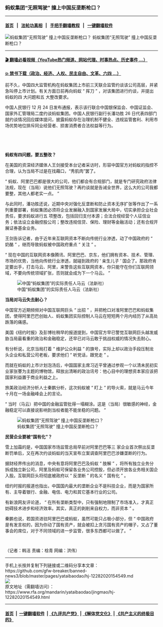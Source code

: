 ### 蚂蚁集团“无照驾驶”   撞上中国反垄断枪口？
------------------------

#### [首页](https://github.com/gfw-breaker/banned-news3/blob/master/README.md) &nbsp;&nbsp;|&nbsp;&nbsp; [法轮功真相](https://github.com/begood0513/basic/blob/master/README.md)  &nbsp;&nbsp;|&nbsp;&nbsp; [手把手翻墙教程](https://github.com/gfw-breaker/guides/wiki)  &nbsp;&nbsp;|&nbsp;&nbsp; [一键翻墙软件](https://github.com/gfw-breaker/nogfw/blob/master/README.md)  



<div id="headerimg">
 <img alt="蚂蚁集团“无照驾驶”   撞上中国反垄断枪口？" src="https://www.rfa.org/mandarin/yataibaodao/jingmao/hj-12282020154549.html/@@images/7c7a0d2f-1253-4435-ac98-5315307b1877.jpeg" title="蚂蚁集团“无照驾驶”   撞上中国反垄断枪口？"/>
 <span class="lead_image_caption">
  蚂蚁集团“无照驾驶”   撞上中国反垄断枪口？
 </span>
 <!-- zoomattribute -->
</div>

<hr/>


#### [ 🎬  翻墙必看视频（YouTube热门频道、网站代理、时事热点、历史事件 ...）](https://github.com/gfw-breaker/links/blob/master/banned.md)

#### [ 💥  禁书下载（政治、经济、人权、民主自由、文革、六四 ...）](https://github.com/gfw-breaker/books/blob/master/README.md)

<div id="storytext">
 <div class="sidebar">
 </div>
 <p>
 </p>
 <p>
  前不久，中国四大监管机构在蚂蚁集团上市前三天联合监管约谈该公司高层，并紧急叫停上市计划。有关方面日前再向蚂蚁
  <span>
   “
  </span>
  <span>
   挥刀
  </span>
  <span>
   ”
  </span>
  <span>
   ，对该集团进行约谈，并提出蚂蚁的四
  </span>
  <span>
  </span>
  <span>
   大问题和五
  </span>
  <span>
  </span>
  <span>
   大整改要求。
  </span>
 </p>
 <p>
  <span>
   中国人民银行
  </span>
  <span>
   12
  </span>
  <span>
   月
  </span>
  <span>
   24
  </span>
  <span>
   日发布通报，表示该行联合中国银保监会、中国证监会、国家外汇管理局二度约谈蚂蚁集团。中国人民银行副行长潘功胜
  </span>
  <span>
   26
  </span>
  <span>
   日代表四部门就约谈情况回应媒体提问，披露蚂蚁存在治理机制不健全、违规监管套利、利用市场优势地位排斥同业经营者、损害消费者合法权益等行为。
  </span>
 </p>
 <p>
  <br/>
 </p>
 <p>
  <br/>
 </p>
 <p>
  <strong>
   蚂蚁有四问题，要五整改？
  </strong>
 </p>
 <p>
  在美国的资深经济媒体人王剑接受本台记者采访时，形容中国官方对蚂蚁的指控不合理，认为当局不过是在找藉口，“秀肌肉”罢了。
 </p>
 <p>
  <span>
   “
  </span>
  <span>
   蚂蚁、阿里巴巴都是很大的公司，他们都会有合规部门，就是专门研究政府法律法规，现在（当局）说他们无照驾驶？再约谈就是告诫全世界，这么大的公司我都要整，其他人都老实一点。
  </span>
  <span>
   ”
  </span>
 </p>
 <p>
  <span>
   与此同时，潘功胜还说，近期中央对强化反垄断和防止资本无序扩张等作出了一系列重要部署，蚂蚁集团必须将企业发展融入到国家发展大局中，切实承担企业社会责任，要求蚂蚁进行五
  </span>
  <span>
  </span>
  <span>
   项整改，包括回归支付本源；合法合规经营个人征信业务；依法设立金融控股公司；整改违规信贷、保险、理财等金融活动；还有合规开展证券基金业务。
  </span>
 </p>
 <p>
  <span>
   王剑告诉记者，由于近年来互联网资本不断向传统行业渗透，动了中国政府的
  </span>
  <span>
   “
  </span>
  <span>
   奶酪
  </span>
  <span>
   ”
  </span>
  <span>
   ，继而导致蚂蚁被中国政府重点
  </span>
  <span>
   “
  </span>
  <span>
   关注
  </span>
  <span>
   ”
  </span>
  <span>
   。
  </span>
 </p>
 <p>
  <span>
   “
  </span>
  <span>
   现在中国的互联网资本像腾讯、阿里巴巴、京东，他们拥有资本、技术、管理、市场的优势，当他向传统行业渗透，就碰到政府的
  </span>
  <span>
   ‘
  </span>
  <span>
   亲生儿子
  </span>
  <span>
   ’
  </span>
  <span>
   国企了。那政府肯定要出手，打击马云、阿里，来警告这些互联网资本，你只能守在你们互联网领域，不要向传统领域扩张，否则就会成为下一个马云。
  </span>
  <span>
   ”
  </span>
 </p>
 <p>
  <span>
   <figure class="image-richtext image-inline captioned" style="width:622px;">
    <img alt="中国“蚂蚁集团”的实际责任人马云（法新社）" src="https://www.rfa.org/mandarin/yataibaodao/jingmao/hj-12282020154549.html/hj1228c.jpg/@@images/d4776c63-4c43-40bd-8e6a-f0cd25be62ea.jpeg" title="hj1228c.jpg"/>
    <figcaption class="image-caption">
     中国“蚂蚁集团”的实际责任人马云（法新社）
    </figcaption>
    <small>
    </small>
   </figure>
  </span>
 </p>
 <p>
  <strong>
   当局对马云失去耐心？
  </strong>
 </p>
 <p>
  <span>
   中国官方近期频频对中国互联网巨头
  </span>
  <span>
   “
  </span>
  <span>
   出招
  </span>
  <span>
   ”
  </span>
  <span>
   ，并把枪口对准阿里巴巴和蚂蚁集团，使得阿里巴巴创始人、蚂蚁集团实际控制人马云在短短两个月内经历了从高处跌落的痛感。
  </span>
 </p>
 <p>
  <span>
   美国《纽约时报》及彭博社稍早的报道提到，中国官方早已警觉互联网巨头越发威胁当局最看重的政治和金融稳定，还早已对马云敢于挑战权威的情况失去耐心。
  </span>
 </p>
 <p>
  <span>
   有分析说，北京当局打着
  </span>
  <span>
   “
  </span>
  <span>
   维护公众利益
  </span>
  <span>
   ”
  </span>
  <span>
   的旗号，实际上却以政治手段压制龙头企业和私营公司老板，要求他们
  </span>
  <span>
   “
  </span>
  <span>
   听党话，跟党走
  </span>
  <span>
   ”
  </span>
  <span>
   。
  </span>
 </p>
 <p>
  <span>
   而就在蚂蚁的上市计划泡汤后，中国国家主席习近平曾通过参观一个以清未民初实业家张謇为主题的博物馆，释放出清晰的政治讯号：他心目中的理想资本家应该把国家利益置于商业利益之上。
  </span>
 </p>
 <p>
  <span>
   旅美政治经济分析人士秦鹏分析，这次蚂蚁被
  </span>
  <span>
   “
  </span>
  <span>
   盯上
  </span>
  <span>
   ”
  </span>
  <span>
   的导火索，就是马云今年十月在一场金融峰会上的言论。
  </span>
 </p>
 <p>
  <span>
   “
  </span>
  <span>
   当时（马云）把中国的金融监管批得一塌糊涂。这是（当局）很敏感的神经，金融稳定可以直接说影响到当权者能不能坐稳的问题。
  </span>
  <span>
   ”
  </span>
 </p>
 <p>
  <span>
   <figure class="image-richtext image-inline captioned" style="width:620px;">
    <img alt="蚂蚁集团“无照驾驶”   撞上中国反垄断枪口？" src="https://www.rfa.org/mandarin/yataibaodao/jingmao/hj-12282020154549.html/hj1228.jpg/@@images/896a5ff2-4ed8-4356-afb2-41b48713077d.jpeg" title="hj1228.jpg"/>
    <figcaption class="image-caption">
     蚂蚁集团“无照驾驶”   撞上中国反垄断枪口？
    </figcaption>
    <small>
    </small>
   </figure>
  </span>
 </p>
 <p>
  <strong>
   民营企业要被“国有化”？
  </strong>
 </p>
 <p>
  <span>
   雪上加霜的是，中国国家市场监管总局早前对阿里巴巴等三
  </span>
  <span>
  </span>
  <span>
   家企业首次祭出反垄断罚单后，又在再次约谈蚂蚁的当天宣布立案调查阿里巴巴涉嫌垄断的行为。
  </span>
 </p>
 <p>
  <span>
   据财经界传出的消息，中央有意将阿里巴巴及蚂蚁
  </span>
  <span>
   “
  </span>
  <span>
   肢解
  </span>
  <span>
   ”
  </span>
  <span>
   ，将所有独立业务分拆成独立新公司，阿里及蚂蚁可保留各业务公司控股，但必须开放各业务相关国企入股。互联网巨头将彻底被政府以
  </span>
  <span>
   “
  </span>
  <span>
   反垄断
  </span>
  <span>
   ”
  </span>
  <span>
   的名义
  </span>
  <span>
   “
  </span>
  <span>
   国有化
  </span>
  <span>
   ”
  </span>
  <span>
   。
  </span>
 </p>
 <p>
  <span>
   纽约时报的报道也指出，中国国内最大的垄断企业不是科技企业，而是为国家所有、主导着银行、金融、电信、电力和其它基本行业的公司。
  </span>
 </p>
 <p>
  <span>
   有新浪网友评论道，
  </span>
  <span>
   “
  </span>
  <span>
   在所有垄断类型中，只有强制地限制了市场准入，才真正妨碍技术进步和经济效率。其实，真正的剥削来自权力，而非资本
  </span>
  <span>
   ”
  </span>
  <span>
   。
  </span>
 </p>
 <p>
  <span>
   秦鹏也说，若国资进驻阿里巴巴或蚂蚁，虽然可能只占极小部分，但
  </span>
  <span>
   “
  </span>
  <span>
   中国政府是有发言权的，因为你动了国有资产，就会被扣上贪污国有资产的帽子，又占了董事会的席位，对于不同领域的进一步监管，很多东西都可以做了。
  </span>
  <span>
   ”
  </span>
 </p>
 <p>
  <br/>
 </p>
 <p>
  <span>
   （记者：韩洁 责编：梒青 网编：洪伟）
  </span>
 </p>
</div>

<hr/>
手机上长按并复制下列链接或二维码分享本文章：<br/>
https://github.com/gfw-breaker/banned-news3/blob/master/pages/yataibaodao/hj-12282020154549.md <br/>
<a href='https://github.com/gfw-breaker/banned-news3/blob/master/pages/yataibaodao/hj-12282020154549.md'><img src='https://github.com/gfw-breaker/banned-news3/blob/master/pages/yataibaodao/hj-12282020154549.md.png'/></a> <br/>
原文地址（需翻墙访问）：https://www.rfa.org/mandarin/yataibaodao/jingmao/hj-12282020154549.html


------------------------
#### [首页](https://github.com/gfw-breaker/banned-news3/blob/master/README.md) &nbsp;|&nbsp; [一键翻墙软件](https://github.com/gfw-breaker/nogfw/blob/master/README.md) &nbsp;| [《九评共产党》](https://github.com/gfw-breaker/9ping.md/blob/master/README.md#九评之一评共产党是什么) | [《解体党文化》](https://github.com/gfw-breaker/jtdwh.md/blob/master/README.md) | [《共产主义的终极目的》](https://github.com/gfw-breaker/gczydzjmd.md/blob/master/README.md)


<img src='http://gfw-breaker.win/banned-news3/pages/yataibaodao/hj-12282020154549.md' width='0px' height='0px'/>